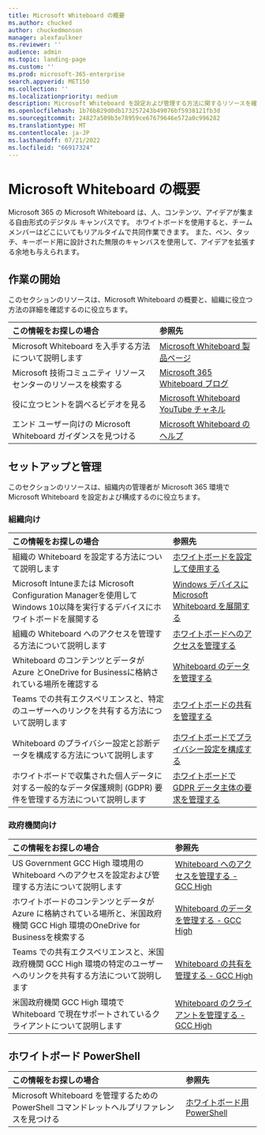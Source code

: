 ```yaml
---
title: Microsoft Whiteboard の概要
ms.author: chucked
author: chuckedmonson
manager: alexfaulkner
ms.reviewer: ''
audience: admin
ms.topic: landing-page
ms.custom: ''
ms.prod: microsoft-365-enterprise
search.appverid: MET150
ms.collection: ''
ms.localizationpriority: medium
description: Microsoft Whiteboard を設定および管理する方法に関するリソースを確認します。
ms.openlocfilehash: 1b76b829d0db173257243b49076bf5938121fb3d
ms.sourcegitcommit: 24827a509b3e78959ce67679646e572a0c996282
ms.translationtype: MT
ms.contentlocale: ja-JP
ms.lasthandoff: 07/21/2022
ms.locfileid: "66917324"
---
```

# <a name="introduction-to-microsoft-whiteboard"></a>Microsoft Whiteboard の概要

Microsoft 365 の Microsoft Whiteboard は、人、コンテンツ、アイデアが集まる自由形式のデジタル キャンバスです。 ホワイトボードを使用すると、チーム メンバーはどこにいてもリアルタイムで共同作業できます。 また、ペン、タッチ、キーボード用に設計された無限のキャンバスを使用して、アイデアを拡張する余地も与えられます。

## <a name="get-started"></a>作業の開始

このセクションのリソースは、Microsoft Whiteboard の概要と、組織に役立つ方法の詳細を確認するのに役立ちます。

| この情報をお探しの場合 | 参照先 |
|:-----|:-----|
|Microsoft Whiteboard を入手する方法について説明します|[Microsoft Whiteboard 製品ページ](https://www.microsoft.com/en-us/microsoft-365/microsoft-whiteboard/digital-whiteboard-app)|
|Microsoft 技術コミュニティ リソース センターのリソースを検索する|[Microsoft 365 Whiteboard ブログ](https://techcommunity.microsoft.com/t5/microsoft-365-blog/bg-p/microsoft_365blog/label-name/Microsoft%20Whiteboard)|
|役に立つヒントを調べるビデオを見る|[Microsoft Whiteboard YouTube チャネル](https://www.youtube.com/c/MicrosoftWhiteboard/videos/Microsoft%20Whiteboard)|
|エンド ユーザー向けの Microsoft Whiteboard ガイダンスを見つける|[Microsoft Whiteboard のヘルプ](https://support.microsoft.com/office/microsoft-whiteboard-help-d236aef8-fcdf-4b5e-b5d7-7f157461e920)|

## <a name="setup-and-management"></a>セットアップと管理

このセクションのリソースは、組織内の管理者が Microsoft 365 環境で Microsoft Whiteboard を設定および構成するのに役立ちます。

### <a name="for-organizations"></a>組織向け

| この情報をお探しの場合 | 参照先 |
|:-----|:-----|
|組織の Whiteboard を設定する方法について説明します|[ホワイトボードを設定して使用する](/surface-hub/whiteboard-collaboration)|
|Microsoft Intuneまたは Microsoft Configuration Managerを使用してWindows 10以降を実行するデバイスにホワイトボードを展開する|[Windows デバイスに Microsoft Whiteboard を展開する](deploy-on-windows-organizations.md)|
|組織の Whiteboard へのアクセスを管理する方法について説明します|[ホワイトボードへのアクセスを管理する](manage-whiteboard-access-organizations.md)|
|Whiteboard のコンテンツとデータが Azure とOneDrive for Businessに格納されている場所を確認する  |[Whiteboard のデータを管理する](manage-data-organizations.md)  |
|Teams での共有エクスペリエンスと、特定のユーザーへのリンクを共有する方法について説明します  |[ホワイトボードの共有を管理する](manage-sharing-organizations.md)  |
|Whiteboard のプライバシー設定と診断データを構成する方法について説明します |[ホワイトボードでプライバシー設定を構成する](configure-privacy-settings.md)  |
|ホワイトボードで収集された個人データに対する一般的なデータ保護規則 (GDPR) 要件を管理する方法について説明します |[ホワイトボードで GDPR データ主体の要求を管理する](gdpr-requests.md)  |

### <a name="for-government"></a>政府機関向け

| この情報をお探しの場合 | 参照先 |
|:-----|:-----|
|US Government GCC High 環境用の Whiteboard へのアクセスを設定および管理する方法について説明します|[Whiteboard へのアクセスを管理する - GCC High](manage-whiteboard-access-gcc-high.md)|
|ホワイトボードのコンテンツとデータが Azure に格納されている場所と、米国政府機関 GCC High 環境のOneDrive for Businessを検索する  |[Whiteboard のデータを管理する - GCC High](manage-data-gcc-high.md)  |
|Teams での共有エクスペリエンスと、米国政府機関 GCC High 環境の特定のユーザーへのリンクを共有する方法について説明します  |[Whiteboard の共有を管理する - GCC High](manage-sharing-gcc-high.md)  |
|米国政府機関 GCC High 環境で Whiteboard で現在サポートされているクライアントについて説明します  |[Whiteboard のクライアントを管理する - GCC High](manage-clients-gcc-high.md)       |

## <a name="whiteboard-powershell"></a>ホワイトボード PowerShell

| この情報をお探しの場合 | 参照先 |
|:-----|:-----|
|Microsoft Whiteboard を管理するための PowerShell コマンドレットヘルプリファレンスを見つける|[ホワイトボード用 PowerShell](/powershell/module/whiteboard/)|



